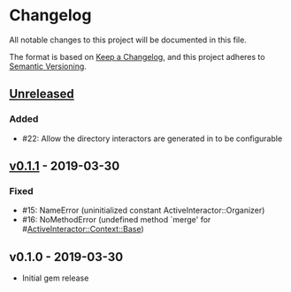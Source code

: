 # Changelog

All notable changes to this project will be documented in this file.

The format is based on [Keep a Changelog],
and this project adheres to [Semantic Versioning].

## [Unreleased]

### Added

- #22: Allow the directory interactors are generated in to be configurable

## [v0.1.1] - 2019-03-30

### Fixed

- #15: NameError (uninitialized constant ActiveInteractor::Organizer)
- #16: NoMethodError (undefined method `merge' for #<ActiveInteractor::Context::Base>)

## v0.1.0 - 2019-03-30

- Initial gem release

[Keep a Changelog]: https://keepachangelog.com/en/1.0.0/
[Semantic Versioning]: https://semver.org/spec/v2.0.0.html

[Unreleased]: https://github.com/aaronmallen/activeinteractor/compare/v0.1.1...HEAD
[v0.1.1]: https://github.com/aaronmallen/activeinteractor/compare/v0.1.0...v0.1.1

